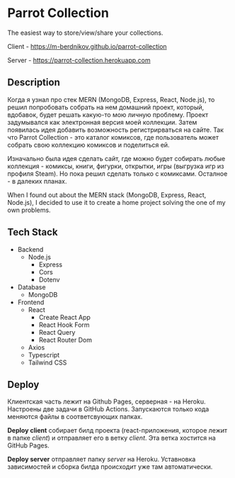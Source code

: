 # Parrot Collection
The easiest way to store/view/share your collections. 

Client - https://m-berdnikov.github.io/parrot-collection

Server - https://parrot-collection.herokuapp.com

## Description 

Когда я узнал про стек MERN (MongoDB, Express, React, Node.js), то решил попробовать собрать на нем домашний проект, который, вдобавок,  будет решать какую-то 
мою личную проблему. Проект задумывался как электронная версия моей коллекции. Затем появилась идея добавить возможность регистрирваться на сайте. 
Так что Parrot Collection - это каталог комиксов, где пользователь может собрать свою коллекцию комиксов и поделиться ей. 

Изначально была идея сделать сайт, где можно будет собирать любые коллекция - комиксы, книги, фигурки, открытки, игры (выгрузка игр из профиля Steam). 
Но пока решил сделать только с комиксами. Осталное - в далеких планах.

When I found out about the MERN stack (MongoDB, Express, React, Node.js), I decided to use it to create a home project solving the one of my own problems.

## Tech Stack

* Backend
    * Node.js
      * Express
      * Cors
      * Dotenv
* Database
    * MongoDB
* Frontend
    * React
      * Create React App
      * React Hook Form
      * React Query
      * React Router Dom
    * Axios
    * Typescript
    * Tailwind CSS

## Deploy

Клиентская часть лежит на Github Pages, серверная - на Heroku. Настроены две задачи в GitHub Actions. Запускаются только кода меняются файлы в соответсвующих папках.

**Deploy client** собирает билд проекта (react-приложения, которое лежит в папке *client*) и отправляет его в ветку *client*. Эта ветка хостится на GitHub Pages. 

**Deploy server** отправляет папку *server* на Heroku. Уставновка зависимостей и сборка билда происходит уже там автоматически.
